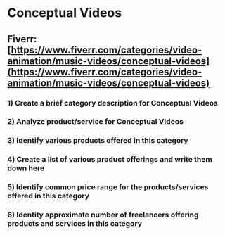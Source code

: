 # Conceptual Videos
## Fiverr: [https://www.fiverr.com/categories/video-animation/music-videos/conceptual-videos](https://www.fiverr.com/categories/video-animation/music-videos/conceptual-videos)
### 1) Create a brief category description for Conceptual Videos
### 2) Analyze product/service for Conceptual Videos
### 3) Identify various products offered in this category
### 4) Create a list of various product offerings and write them down here
### 5) Identify common price range for the products/services offered in this category
### 6) Identity approximate number of freelancers offering products and services in this category

